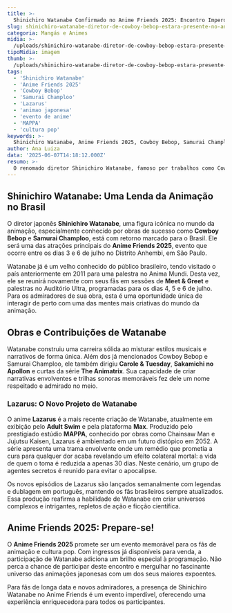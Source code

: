```yaml
---
title: >-
  Shinichiro Watanabe Confirmado no Anime Friends 2025: Encontro Imperdível para Fãs de Animação
slug: shinichiro-watanabe-diretor-de-cowboy-bebop-estara-presente-no-anime-friends-2025
categoria: Mangás e Animes
midia: >-
  /uploads/shinichiro-watanabe-diretor-de-cowboy-bebop-estara-presente-no-anime-friends-2025-thumb.webp
tipoMidia: imagem
thumb: >-
  /uploads/shinichiro-watanabe-diretor-de-cowboy-bebop-estara-presente-no-anime-friends-2025-thumb.webp
tags:
  - 'Shinichiro Watanabe'
  - 'Anime Friends 2025'
  - 'Cowboy Bebop'
  - 'Samurai Champloo'
  - 'Lazarus'
  - 'animao japonesa'
  - 'evento de anime'
  - 'MAPPA'
  - 'cultura pop'
keywords: >-
  Shinichiro Watanabe, Anime Friends 2025, Cowboy Bebop, Samurai Champloo, Lazarus, animação japonesa, evento de anime, MAPPA, cultura pop
author: Ana Luiza
data: '2025-06-07T14:18:12.000Z'
resumo: >-
  O renomado diretor Shinichiro Watanabe, famoso por trabalhos como Cowboy Bebop e Samurai Champloo, participará do Anime Friends 2025 em São Paulo com palestras e sessões de Meet & Greet.
---
```


## Shinichiro Watanabe: Uma Lenda da Animação no Brasil

O diretor japonês **Shinichiro Watanabe**, uma figura icônica no mundo da animação, especialmente conhecido por obras de sucesso como **Cowboy Bebop** e **Samurai Champloo**, está com retorno marcado para o Brasil. Ele será uma das atrações principais do **Anime Friends 2025**, evento que ocorre entre os dias 3 e 6 de julho no Distrito Anhembi, em São Paulo.

Watanabe já é um velho conhecido do público brasileiro, tendo visitado o país anteriormente em 2011 para uma palestra no Anima Mundi. Desta vez, ele se reunirá novamente com seus fãs em sessões de **Meet & Greet** e palestras no Auditório Ultra, programadas para os dias 4, 5 e 6 de julho. Para os admiradores de sua obra, esta é uma oportunidade única de interagir de perto com uma das mentes mais criativas do mundo da animação.

## Obras e Contribuições de Watanabe

Watanabe construiu uma carreira sólida ao misturar estilos musicais e narrativos de forma única. Além dos já mencionados Cowboy Bebop e Samurai Champloo, ele também dirigiu **Carole & Tuesday**, **Sakamichi no Apollon** e curtas da série **The Animatrix**. Sua capacidade de criar narrativas envolventes e trilhas sonoras memoráveis fez dele um nome respeitado e admirado no meio.

### Lazarus: O Novo Projeto de Watanabe

O anime **Lazarus** é a mais recente criação de Watanabe, atualmente em exibição pelo **Adult Swim** e pela plataforma **Max**. Produzido pelo prestigiado estúdio **MAPPA**, conhecido por obras como Chainsaw Man e Jujutsu Kaisen, Lazarus é ambientado em um futuro distópico em 2052. A série apresenta uma trama envolvente onde um remédio que prometia a cura para qualquer dor acaba revelando um efeito colateral mortal: a vida de quem o toma é reduzida a apenas 30 dias. Neste cenário, um grupo de agentes secretos é reunido para evitar o apocalipse.

Os novos episódios de Lazarus são lançados semanalmente com legendas e dublagem em português, mantendo os fãs brasileiros sempre atualizados. Essa produção reafirma a habilidade de Watanabe em criar universos complexos e intrigantes, repletos de ação e ficção científica.

## Anime Friends 2025: Prepare-se!

O **Anime Friends 2025** promete ser um evento memorável para os fãs de animação e cultura pop. Com ingressos já disponíveis para venda, a participação de Watanabe adiciona um brilho especial à programação. Não perca a chance de participar deste encontro e mergulhar no fascinante universo das animações japonesas com um dos seus maiores expoentes.

Para fãs de longa data e novos admiradores, a presença de Shinichiro Watanabe no Anime Friends é um evento imperdível, oferecendo uma experiência enriquecedora para todos os participantes.